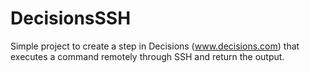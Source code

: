 # DecisionsSSH

Simple project to create a step in Decisions (www.decisions.com) that executes a command remotely through SSH and return the output.

